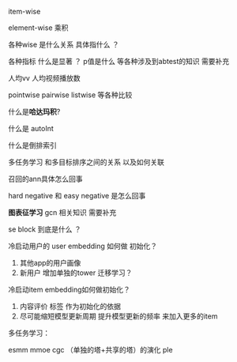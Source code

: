 item-wise 

element-wise 乘积 



各种wise 是什么关系 具体指什么 ？ 



各种指标 什么是显著 ？ p值是什么 等各种涉及到abtest的知识 需要补充



人均vv  人均视频播放数



pointwise pairwise listwise 等各种比较 

什么是**哈达玛积**?

什么是 autoInt 

什么是倒排索引

多任务学习 和多目标排序之间的关系 以及如何关联 

召回的ann具体怎么回事 



hard negative 和 easy negative 是怎么回事

**图表征学习** gcn 相关知识 需要补充 



se block 到底是什么 ？ 



冷启动用户的 user embedding 如何做 初始化？

1. 其他app的用户画像
2. 新用户 增加单独的tower 迁移学习？



冷启动item embedding如何做初始化？ 

1.  内容评价 标签 作为初始化的依据 
2. 尽可能缩短模型更新周期  提升模型更新的频率 来加入更多的item 





多任务学习：

esmm mmoe cgc （单独的塔+共享的塔）的演化  ple 